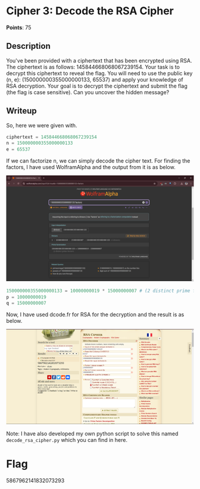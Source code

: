 # Cipher 3: Decode the RSA Cipher
**Points**: 75

## Description
You've been provided with a ciphertext that has been encrypted using RSA. The ciphertext is as follows: 145844668068067239154. Your task is to decrypt this ciphertext to reveal the flag. You will need to use the public key (n, e): (150000000355000000133, 65537) and apply your knowledge of RSA decryption. Your goal is to decrypt the ciphertext and submit the flag (the flag is case sensitive). Can you uncover the hidden message?

## Writeup
So, here we were given with.
```python
ciphertext = 145844668068067239154
n = 150000000355000000133
e = 65537
```

If we can factorize n, we can simply decode the cipher text. For finding the factors, I have used WolframAlpha and the output from it is as below.

![Output for prime factors](primefactors_wolframalpha.png)

```python
150000000355000000133 = 10000000019 * 15000000007 # (2 distinct prime factors)
p = 10000000019
q = 15000000007
```

Now, I have used dcode.fr for RSA for the decryption and the result is as below.

![RSA output](rsa_output.png)

Note: I have also developed my own python script to solve this named `decode_rsa_cipher.py` which you can find in here.

# Flag
5867962141832073293
